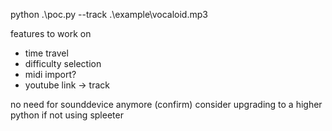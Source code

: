 python .\poc.py --track .\example\vocaloid.mp3

features to work on
- time travel
- difficulty selection
- midi import?
- youtube link -> track


no need for sounddevice anymore (confirm)
consider upgrading to a higher python if not using spleeter